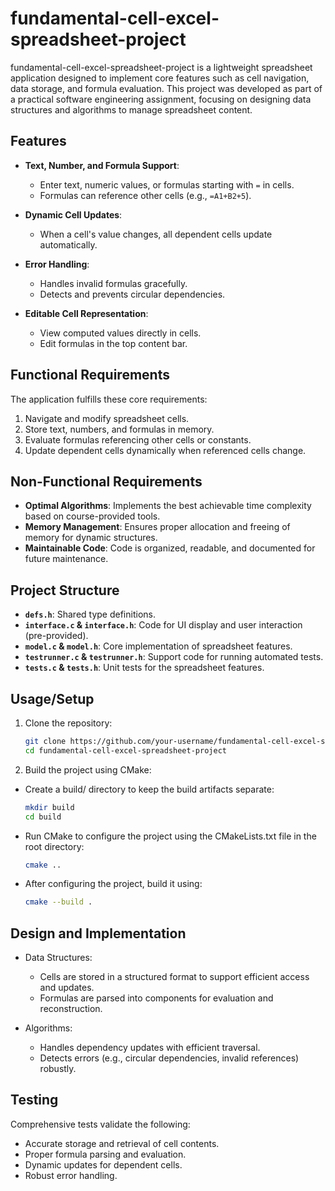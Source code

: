 # fundamental-cell-excel-spreadsheet-project

fundamental-cell-excel-spreadsheet-project is a lightweight spreadsheet application designed to implement core features such as cell navigation, data storage, and formula evaluation. This project was developed as part of a practical software engineering assignment, focusing on designing data structures and algorithms to manage spreadsheet content.

## Features

- **Text, Number, and Formula Support**:  
  - Enter text, numeric values, or formulas starting with `=` in cells.  
  - Formulas can reference other cells (e.g., `=A1+B2+5`).

- **Dynamic Cell Updates**:  
  - When a cell's value changes, all dependent cells update automatically.  

- **Error Handling**:  
  - Handles invalid formulas gracefully.  
  - Detects and prevents circular dependencies.

- **Editable Cell Representation**:  
  - View computed values directly in cells.  
  - Edit formulas in the top content bar.

## Functional Requirements

The application fulfills these core requirements:  
1. Navigate and modify spreadsheet cells.  
2. Store text, numbers, and formulas in memory.  
3. Evaluate formulas referencing other cells or constants.  
4. Update dependent cells dynamically when referenced cells change.  

## Non-Functional Requirements

- **Optimal Algorithms**: Implements the best achievable time complexity based on course-provided tools.  
- **Memory Management**: Ensures proper allocation and freeing of memory for dynamic structures.  
- **Maintainable Code**: Code is organized, readable, and documented for future maintenance.

## Project Structure

- **`defs.h`**: Shared type definitions.  
- **`interface.c` & `interface.h`**: Code for UI display and user interaction (pre-provided).  
- **`model.c` & `model.h`**: Core implementation of spreadsheet features.  
- **`testrunner.c` & `testrunner.h`**: Support code for running automated tests.  
- **`tests.c` & `tests.h`**: Unit tests for the spreadsheet features.

## Usage/Setup

1. Clone the repository:  
   ```bash
   git clone https://github.com/your-username/fundamental-cell-excel-spreadsheet-project.git
   cd fundamental-cell-excel-spreadsheet-project
   ```
2. Build the project using CMake:

- Create a build/ directory to keep the build artifacts separate:
  ```bash
  mkdir build
  cd build
  ```
- Run CMake to configure the project using the CMakeLists.txt file in the root directory:
  ```bash  
  cmake ..
  ```
- After configuring the project, build it using:
  ```bash  
  cmake --build .
  ```

## Design and Implementation
- Data Structures:
  - Cells are stored in a structured format to support efficient access and updates.
  - Formulas are parsed into components for evaluation and reconstruction.

- Algorithms:
  - Handles dependency updates with efficient traversal.
  - Detects errors (e.g., circular dependencies, invalid references) robustly.


## Testing
Comprehensive tests validate the following:
- Accurate storage and retrieval of cell contents.
- Proper formula parsing and evaluation.
- Dynamic updates for dependent cells.
- Robust error handling.
